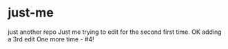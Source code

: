 # just-me
just another repo
Just me trying to edit for the second first time.
OK adding a 3rd edit
One more time - #4!
